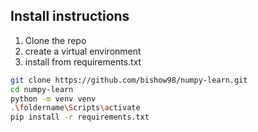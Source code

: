 ## Install instructions

1. Clone the repo
2. create a virtual environment
3. install from requirements.txt

```bash
git clone https://github.com/bishow98/numpy-learn.git
cd numpy-learn
python -m venv venv
.\foldername\Scripts\activate
pip install -r requirements.txt
```
